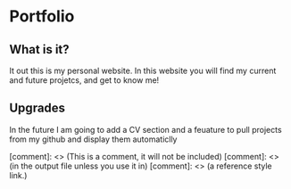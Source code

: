 <h1>Portfolio</h1>
<h2>What is it?</h2>
<p class="quick_info">It out this is my personal website. In this website you will find my current and future projetcs, and get to know me!</p>
<h2>Upgrades</h2>
<p class="upgrades">In the future I am going to add a CV section and a feuature to pull projects from my github and display them automaticlly</p>
<div class="summary" data-summary-type = "A webiste about me" data-image = https://wallpaperaccess.com/full/1267249.jpg></div>
[comment]: <> (This is a comment, it will not be included)
[comment]: <> (in  the output file unless you use it in)
[comment]: <> (a reference style link.)
